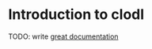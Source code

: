 # Introduction to clodl

TODO: write [great documentation](http://jacobian.org/writing/what-to-write/)
